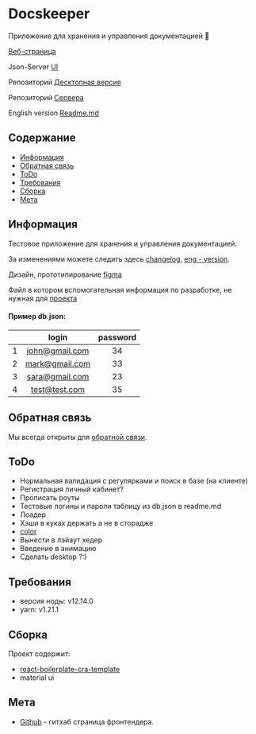 # Docskeeper
Приложение для хранения и управления документацией :office:

[Веб-страница](https://barklim.github.io/DocskeeperWeb/)

Json-Server [UI](https://my-json-server.typicode.com/Barklim/DocskeeperServer)

Репозиторий [Десктопная версия](https://github.com/Barklim/Docskeeper)

Репозиторий [Сервера](https://github.com/Barklim/DocskeeperServer)

English version [Readme.md](https://github.com/Barklim/DocskeeperWeb/blob/master/README.md)

## Содержание

- [Информация](#информация)
- [Обратная связь](#обратная-связь)
- [ToDo](#todo)
- [Требования](#требования)
- [Сборка](#сборка)
- [Мета](#Мета)

## Информация

Тестовое приложение для хранения и управления документацией.

За изменениями можете следить здесь [changelog](https://github.com/Barklim/DocskeeperWeb/blob/master/CHANGELOG.md), [eng - version](https://github.com/Barklim/DocskeeperWeb/blob/master/CHANGELOG_RU.md).

Дизайн, прототипирование [figma](https://www.figma.com/file/Wz0Bu4QdIA2Zj6RYIAlFR8/DocskeeperWeb?node-id=0%3A10)

Файл в котором вспомогательная информация по разработке, не нужная для [проекта](https://github.com/Barklim/DocskeeperWeb/blob/master/g.md)

#### Пример db.json: 

|         |      login      | password  |
| :-----: | :-------------: | :-------: |
|    1    | john@gmail.com  |    34     |
|    2    | mark@gmail.com  |    33     |
|    3    | sara@gmail.com  |    23     |
|    4    | test@test.com   |    35     |


## Обратная связь

Мы всегда открыты для [обратной связи](https://github.com/Barklim/DocskeeperWeb/issues).

## ToDo

- Нормальная валидация с регулярками и поиск в базе (на клиенте)
- Регистрация личный кабинет?
- Прописать роуты
- Тестовые логины и пароли таблицу из db.json в readme.md
- Лоадер
- Хэши в куках держать а не в сторадже
- [color](https://material-ui.com/ru/customization/color/#playground)
- Вынести в лэйаут хедер
- Введение в анимацию
- Сделать desktop ?:)

## Требования

- версия ноды: v12.14.0
- yarn: v1.21.1

## Сборка

Проект содержит:
- [react-boilerplate-cra-template](https://github.com/react-boilerplate/react-boilerplate-cra-template)
- material ui

## Мета

- [Github](https://github.com/Barklim) - гитхаб страница фронтендера.